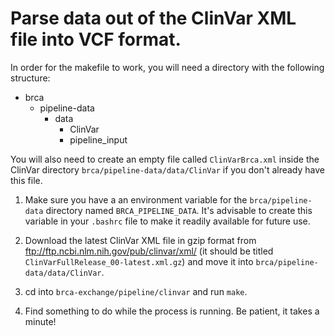 # Parse data out of the ClinVar XML file into VCF format.

In order for the makefile to work, you will need a directory with the following structure:

- brca
  - pipeline-data
    - data
      - ClinVar
      - pipeline_input

You will also need to create an empty file called `ClinVarBrca.xml` inside the ClinVar directory `brca/pipeline-data/data/ClinVar` if you don't already have this file.

1. Make sure you have a an environment variable for the `brca/pipeline-data` directory named `BRCA_PIPELINE_DATA`. It's advisable to create this variable in your `.bashrc` file to make it readily available for future use.

2. Download the latest ClinVar XML file in gzip format from ftp://ftp.ncbi.nlm.nih.gov/pub/clinvar/xml/ (it should be titled `ClinVarFullRelease_00-latest.xml.gz`) and move it into `brca/pipeline-data/data/ClinVar`.

3. cd into `brca-exchange/pipeline/clinvar` and run `make`.

4. Find something to do while the process is running. Be patient, it takes a minute!